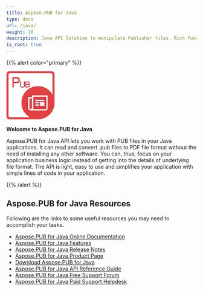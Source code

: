 ```yaml
---
title: Aspose.PUB for Java
type: docs
url: /java/
weight: 10
description: Java API Solution to manipulate Publisher files. Rich functionality provided by Aspose.PUB Manipulation and Management API.
is_root: true
---
```


{{% alert color="primary" %}}

![Aspose.PUB for Java logo](../aspose_pub-for-java-128.png)

**Welcome to Aspose.PUB for Java**

Aspose.PUB for Java API lets you work with PUB files in your Java applications. It can read and convert .pub files to PDF file format without the need of installing any other software. You can, thus, focus on your application business logic instead of getting into the details of underlying file format. The API is light, easy to use and simplifies your application with simple lines of code in your application.

{{% /alert %}}
## **Aspose.PUB for Java Resources**
Following are the links to some useful resources you may need to accomplish your tasks.

- [Aspose.PUB for Java Online Documentation](https://docs.aspose.com/pub/java/)
- [Aspose.PUB for Java Features](https://docs.aspose.com/pub/java/features/)
- [Aspose.PUB for Java Release Notes](https://docs.aspose.com/pub/java/release-notes/)
- [Aspose.PUB for Java Product Page](https://products.aspose.com/pub/java)
- [Download Aspose.PUB for Java](https://repository.aspose.com/webapp/#/artifacts/browse/tree/General/repo/com/aspose/aspose-pub)
- [Aspose.PUB for Java API Reference Guide](https://reference.aspose.com/pub/java)
- [Aspose.PUB for Java Free Support Forum](https://forum.aspose.com/c/pub)
- [Aspose.PUB for Java Paid Support Helpdesk](https://helpdesk.aspose.com/)
